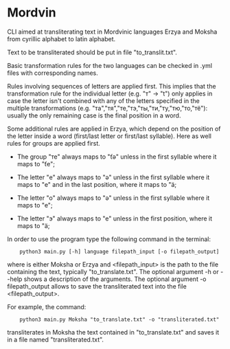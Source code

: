 # Mordvin

CLI aimed at transliterating text in Mordvinic languages Erzya and Moksha from cyrillic alphabet to latin alphabet.

Text to be transliterated should be put in file "to_translit.txt".

Basic transformation rules for the two languages can be checked in .yml files with corresponding names. 

Rules involving sequences of letters are applied first. This implies that the transformation rule for the individual letter (e.g. "т" -> "t") only applies in case the letter isn't combined with any of the letters specified in the multiple transformations (e.g. "та","тя","те,"тэ,"ты,"ти,"ту,"тю,"то,"тё"): usually the only remaining case is the final position in a word.

Some additional rules are applied in Erzya, which depend on the position of the letter inside a word (first/last letter or first/last syllable). Here as well rules for groups are applied first.

- The group "те" always maps to "ťǝ" unless in the first syllable where it maps to "ťe";

- The letter "е" always maps to "ǝ" unless in the first syllable where it maps to "e" and in the last position, where it maps to "ä;

- The letter "o" always maps to "ǝ" unless in the first syllable where it maps to "e";

- The letter "э" always maps to "e" unless in the first position, where it maps to "ä;

In order to use the program type the following command in the terminal:

		python3 main.py [-h] language filepath_input [-o filepath_output]

where <language> is either Moksha or Erzya and <filepath_input> is the path to the file containing the text, typically "to_translate.txt". The optional argument -h or --help shows a description of the arguments. The optional argument -o filepath_output allows to save the transliterated text into the file <filepath_output>.

For example, the command:

		python3 main.py Moksha "to_translate.txt" -o "transliterated.txt"

transliterates in Moksha the text contained in "to_translate.txt" and saves it in a file named "transliterated.txt".





